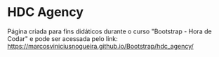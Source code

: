 # HDC Agency
Página criada para fins didáticos durante o curso "Bootstrap - Hora de Codar" e pode ser acessada pelo link: https://marcosviniciusnogueira.github.io/Bootstrap/hdc_agency/
